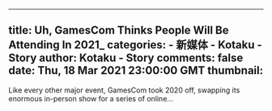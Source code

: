 
---
title: Uh, GamesCom Thinks People Will Be Attending In 2021_
categories: 
    - 新媒体
    - Kotaku - Story
author: Kotaku - Story
comments: false
date: Thu, 18 Mar 2021 23:00:00 GMT
thumbnail: 
---

<div>   
Like every other major event, GamesCom took 2020 off, swapping its enormous in-person show for a series of online…  
</div>
            
